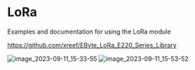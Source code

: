 # LoRa
Examples and documentation for using the LoRa module

https://github.com/xreef/EByte_LoRa_E220_Series_Library


![image_2023-09-11_15-33-55](https://github.com/LuLikBP/LoRa_220/assets/40739802/14425763-8202-405d-87fc-3c26d2eefc99)
![image_2023-09-11_15-53-52](https://github.com/LuLikBP/LoRa_220/assets/40739802/62601be2-b4f6-4145-aea7-470b4261f6f2)
